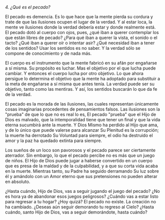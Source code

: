 *4. ¿Qué es el pecado?*

El pecado es demencia. Es lo que hace que la mente pierda su cordura y trate de que las ilusiones ocupen el lugar de la verdad. Y al estar loca, la mente ve ilusiones donde la verdad debería estar y donde realmente está. El pecado dotó al cuerpo con ojos, pues, ¿qué iban a querer contemplar los que están libres de pecado? ¿Para qué iban a querer la vista, el sonido o el tacto? ¿Qué iban a querer oír o intentar asir? ¿Qué necesidad iban a tener de los sentidos? Usar los sentidos es no saber. Y la verdad sólo se compone de conocimiento y de nada más.

El cuerpo es el instrumento que la mente fabricó en su afán por engañarse a sí misma. Su propósito es luchar. Mas el objetivo por el que lucha puede cambiar. Y entonces el cuerpo lucha por otro objetivo. Lo que ahora persigue lo determina el objetivo que la mente ha adoptado para substituir a la meta de engañarse a sí misma que antes tenía. La verdad puede ser su objetivo, tanto como las mentiras. Y así, los sentidos buscarán lo que da fe de la verdad.

El pecado es la morada de las ilusiones, las cuales representan únicamente cosas imaginarias procedentes de pensamientos falsos. Las ilusiones son la "prueba" de que lo que no es real lo es, El pecado "prueba" que el Hijo de Dios es malvado, que la intemporalidad tiene que tener un final y que la vida eterna sucumbirá ante la muerte. Y Dios Mismo ha perdido al Hijo que ama, y de lo único que puede valerse para alcanzar Su Plenitud es la corrupción; la muerte ha derrotado Su Voluntad para siempre, el odio ha destruido el amor y la paz ha quedado extinta para siempre.

Los sueños de un loco son pavorosos y el pecado parece ser ciertamente aterrador. Sin embargo, lo que el pecado percibe no es más que un juego de niños. El Hijo de Dios puede jugar a haberse convertido en un cuerpo que es presa de la maldad y de la culpabilidad, y a que su corta vida acaba en la muerte. Mientras tanto, su Padre ha seguido derramando Su luz sobre él y amándolo con un Amor eterno que sus pretensiones no pueden alterar en absoluto.

¿Hasta cuándo, Hijo de Dios, vas a seguir jugando el juego del pecado? ¿No es hora ya de abandonar esos juegos peligrosos? ¿Cuándo vas a estar listo para regresar a tu hogar? ¿Hoy quizá? El pecado no existe. La creación no ha cambiado. ¿Deseas aún seguir demorando tu regreso al Cielo? ¿Hasta cuándo, santo Hijo de Dios, vas a seguir demorándote, hasta cuándo?